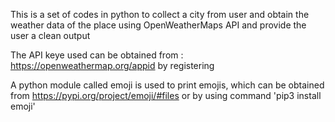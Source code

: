 This is a set of codes in python to collect a city from user and obtain the weather data of the place using OpenWeatherMaps API and provide the user a clean output


The API keye used can be obtained from : https://openweathermap.org/appid by registering


A python module called emoji is used to print emojis, which can be obtained from https://pypi.org/project/emoji/#files or by using command 'pip3 install emoji' 
